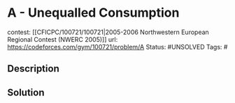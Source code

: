 # A - Unequalled Consumption

contest: [[CFICPC/100721/100721|2005-2006 Northwestern European Regional Contest (NWERC 2005)]]
url: https://codeforces.com/gym/100721/problem/A
Status: #UNSOLVED
Tags: #

## Description

## Solution

